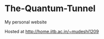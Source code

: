 The-Quantum-Tunnel
==================

My personal website

Hosted at http://home.iitb.ac.in/~mudeshi1209

